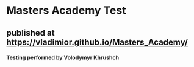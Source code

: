 # Masters Academy Test
## published at https://vladimior.github.io/Masters_Academy/
#### Testing performed by Volodymyr Khrushch
